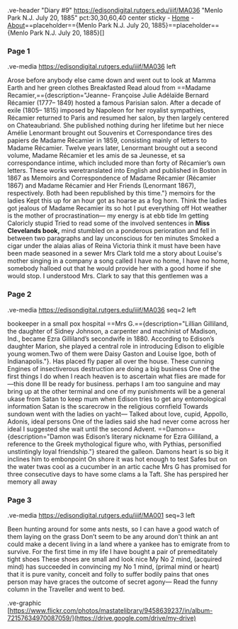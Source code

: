 .ve-header "Diary #9" https://edisondigital.rutgers.edu/iiif/MA036 "Menlo Park N.J. July 20, 1885" pct:30,30,60,40 center sticky
    - [Home](/)
    - [About](/about)==placeholder=={Menlo Park N.J. July 20, 1885}==placeholder=={Menlo Park N.J. July 20, 1885}[]

### Page 1

.ve-media https://edisondigital.rutgers.edu/iiif/MA036 left

Arose before anybody else came down and went out to look at Mamma Earth and her green clothes Breakfasted Read aloud from ==Madame Recamier,=={description="Jeanne- Françoise Julie Adélaïde Bernard Récamier (1777– 1849) hosted a famous Parisian salon. After a decade of exile (1805– 1815) imposed by Napoleon for her royalist sympathies, Récamier returned to Paris and resumed her salon, by then largely centered on Chateaubriand. She published nothing during her lifetime but her niece Amélie Lenormant brought out Souvenirs et Correspondance tires des papiers de Madame Récamier in 1859, consisting mainly of letters to Madame Récamier. Twelve years later, Lenormant brought out a second volume, Madame Récamier et les amis de sa Jeunesse, et sa correspondance intime, which included more than forty of Récamier’s own letters. These works weretranslated into English and published in Boston in 1867 as Memoirs and Correspondence of Madame Récamier (Récamier 1867) and Madame Récamier and Her Friends (Lenormant 1867), respectively. Both had been republished by this time."} memoirs for the ladies Kept this up for an hour got as hoarse as a fog horn. Think the ladies got jealous of Madame Recamier its so hot I put everything off Hot weather is the mother of procrastination— my energy is at ebb tide Im getting Caloricly stupid Tried to read some of the involved sentences in **Miss Clevelands book,** mind stumbled on a ponderous perioration and fell in between two paragraphs and lay unconscious for ten minutes Smoked a cigar under the alaias alias of Reina Victoria think it must have been have been made seasoned in a sewer Mrs Clark told me a story about Louise's mother singing in a company a song called I have no home, I have no home, somebody halloed out that he would provide her with a good home if she would stop. I understood Mrs. Clark to say that this gentlemen was a

### Page 2

.ve-media https://edisondigital.rutgers.edu/iiif/MA036 seq=2 left

bookeeper in a small pox hospital ==Mrs G.=={description="Lillian Gilliland, the daughter of Sidney Johnson, a carpenter and machinist of Madison, Ind., became Ezra Gilliland’s secondwife in 1880. According to Edison’s daughter Marion, she played a central role in introducing Edison to eligible young women.Two of them were Daisy Gaston and Louise Igoe, both of Indianapolis."}. Has placed fly paper all over the house. These cunning Engines of insectiverous destruction are doing a big business One of the first things I do when I reach heaven is to ascertain what flies are made for—this done Ill be ready for business. perhaps I am too sanguine and may bring up at the other terminal and one of my punishments will be a general ukase from Satan to keep mum when Edison tries to get any entomological information Satan is the scarecrow in the religious cornfield Towards sundown went with the ladies on yacht— Talked about love, cupid, Appollo, Adonis, ideal persons One of the ladies said she had never come across her ideal I suggested she wait until the second Advent. ==Damon=={description="Damon was Edison’s literary nickname for Ezra Gilliland, a reference to the Greek mythological figure who, with Pythias, personified unstintingly loyal friendship."} steared the galleon. Damons heart is so big it inclines him to embonpoint On shore it was hot enough to test Safes but on the water twas cool as a cucumber in an artic cache Mrs G has promised for three consecutive days to have some clams a la Taft. She has perspired her memory all away

### Page 3

.ve-media https://edisondigital.rutgers.edu/iiif/MA001 seq=3 left

Been hunting around for some ants nests, so I can have a good watch of them laying on the grass Don’t seem to be any around don't think an ant could make a decent living in a land where a yankee has to emigrate from to survive. For the first time in my life I have bought a pair of premeditately tight shoes These shoes are small and look nice My No 2 mind, (acquired mind) has succeeded in convincing my No 1 mind, (primal mind or heart) that it is pure vanity, conceit and folly to suffer bodily pains that ones person may have graces the outcome of secret agony— Read the funny column in the Traveller and went to bed.

.ve-graphic [https://www.flickr.com/photos/mastatelibrary/9458639237/in/album-72157634970087059/](https://drive.google.com/drive/my-drive) 